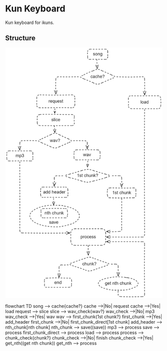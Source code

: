# Kun Keyboard

Kun keyboard for ikuns.

## Structure

![flowchart](./src/assets/images/flow.png)

flowchart TD
    song --> cache{cache?}
    cache -->|No| request
    cache -->|Yes| load
    request --> slice
    slice --> wav_check{wav?}
    wav_check -->|No| mp3
    wav_check -->|Yes| wav
    wav --> first_chunk{1st chunk?}
    first_chunk -->|Yes| add_header
    first_chunk -->|No| first_chunk_direct[1st chunk]
    add_header --> nth_chunk[nth chunk]
    nth_chunk --> save((save))
    mp3 --> process
    save --> process
    first_chunk_direct --> process
    load --> process
    process --> chunk_check{chunk?}
    chunk_check -->|No| finish
    chunk_check -->|Yes| get_nth((get nth chunk))
    get_nth --> process
